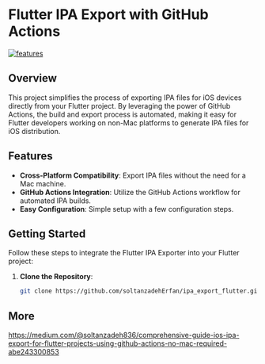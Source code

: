 # Flutter IPA Export with GitHub Actions

[![features](https://skillicons.dev/icons?i=flutter,dart,github)](https://skillicons.dev)

## Overview

This project simplifies the process of exporting IPA files for iOS devices directly from your Flutter project. By leveraging the power of GitHub Actions, the build and export process is automated, making it easy for Flutter developers working on non-Mac platforms to generate IPA files for iOS distribution.

## Features

- **Cross-Platform Compatibility**: Export IPA files without the need for a Mac machine.
- **GitHub Actions Integration**: Utilize the GitHub Actions workflow for automated IPA builds.
- **Easy Configuration**: Simple setup with a few configuration steps.

## Getting Started

Follow these steps to integrate the Flutter IPA Exporter into your Flutter project:

1. **Clone the Repository**:

   ```bash
   git clone https://github.com/soltanzadehErfan/ipa_export_flutter.git

## More

https://medium.com/@soltanzadeh836/comprehensive-guide-ios-ipa-export-for-flutter-projects-using-github-actions-no-mac-required-abe243300853
